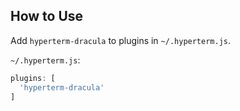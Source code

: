 ## How to Use
Add `hyperterm-dracula` to plugins in `~/.hyperterm.js`.

`~/.hyperterm.js`:
```js
plugins: [
  'hyperterm-dracula'
]
```
